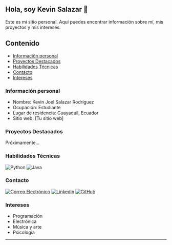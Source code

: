 ## Hola, soy Kevin Salazar 👋
Este es mi sitio personal. Aquí puedes encontrar información sobre mí, mis
proyectos y mis intereses.

## Contenido
* [Información personal](#información-personal)
* [Proyectos Destacados](#proyectos-destacados)
* [Habilidades Técnicas](#habilidades-técnicas)
* [Contacto](#contacto)
* [Intereses](#intereses)

### Información personal
* Nombre: Kevin Joel Salazar Rodríguez
* Ocupación: Estudiante
* Lugar de residencia: Guayaquil, Ecuador
* Sitio web: [Tu sitio web]

### Proyectos Destacados
Próximamente...

### Habilidades Técnicas

![Python](https://img.shields.io/badge/Python-3776AB?style=for-the-badge&logo=python&logoColor=white)
![Java](https://img.shields.io/badge/Java-F7DF1E?style=for-the-badge&logo=java&logoColor=black)

### Contacto

[![Correo Electrónico](https://img.shields.io/badge/Email-%23EA4335?style=for-the-badge&logo=gmail&logoColor=white)](mailto:kejosala@espol.edu.ec)
[![LinkedIn](https://img.shields.io/badge/LinkedIn-%230077B5?style=for-the-badge&logo=linkedin&logoColor=white)](https://www.linkedin.com/in/kevin-salazar-rodríguez-77302b279/)
[![GitHub](https://img.shields.io/badge/GitHub-%23121011?style=for-the-badge&logo=github&logoColor=white)](https://github.com/KevinJSalazar)

### Intereses
* Programación
* Electrónica
* Música y arte
* Psicología

---
